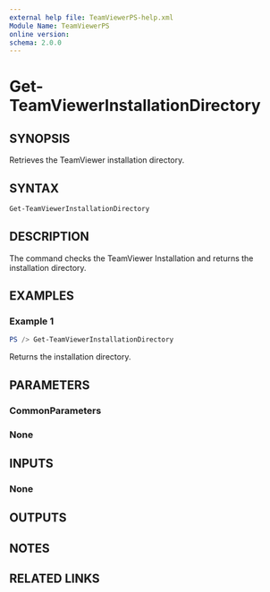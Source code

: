 ```yaml
---
external help file: TeamViewerPS-help.xml
Module Name: TeamViewerPS
online version: 
schema: 2.0.0
---
```


# Get-TeamViewerInstallationDirectory

## SYNOPSIS

Retrieves the TeamViewer installation directory.

## SYNTAX

```powershell
Get-TeamViewerInstallationDirectory 
```

## DESCRIPTION

The command checks the TeamViewer Installation and returns the installation directory.

## EXAMPLES

### Example 1

```powershell
PS /> Get-TeamViewerInstallationDirectory
```

Returns the installation directory.

## PARAMETERS

### CommonParameters

### None

## INPUTS

### None

## OUTPUTS

## NOTES

## RELATED LINKS
